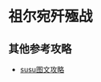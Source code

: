 # 祖尔宛歼殛战

<!-- 开场从右侧平台开始依次掉落，<Role name="tank" />MT注意别跟着掉下去了。-->
<UnderConstruction />

## 其他参考攻略

* [susu图文攻略](https://www.ffxiv.cn/detail/article/266)
